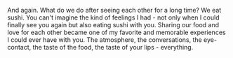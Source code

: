 And again. What do we do after seeing each other for a long time? We eat sushi. You can't imagine the kind of feelings I had - not only when I could finally see you again but also eating sushi with you. Sharing our food and love for each other became one of my favorite and memorable experiences I could ever have with you. The atmosphere, the conversations, the eye-contact, the taste of the food, the taste of your lips - everything.